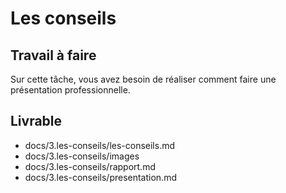 # Les conseils

## Travail à faire

Sur cette tâche, vous avez besoin de réaliser comment faire une présentation professionnelle.

## Livrable
- docs/3.les-conseils/les-conseils.md
- docs/3.les-conseils/images
- docs/3.les-conseils/rapport.md
- docs/3.les-conseils/presentation.md

